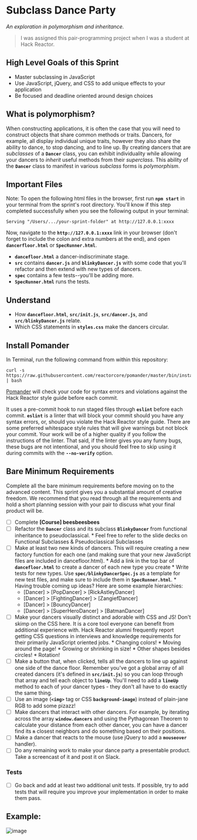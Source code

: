 # Subclass Dance Party #
_An exploration in polymorphism and inheritance._
> I was assigned this pair-programming project when I was a student at Hack Reactor.

## High Level Goals of this Sprint ##
* Master subclassing in JavaScript
* Use JavaScript, jQuery, and CSS to add unique effects to your application
* Be focused and deadline oriented around design choices

## What is polymorphism? ##
When constructing applications, it is often the case that you will need to construct objects that share common methods or traits. Dancers, for example, all display individual unique traits, however they also share the ability to dance, to stop dancing, and to line up. By creating dancers that are *subclasses* of a **`Dancer`** class, you can exhibit individuality while allowing your dancers to *inherit* useful methods from their *superclass*. This ability of the **`Dancer`** class to manifest in various *subclass* forms is *polymorphism*.

## Important Files ##
Note: To open the following html files in the browser, first run **`npm start`** in your terminal from the sprint's root directory. You'll know if this step completed successfully when you see the following output in your terminal:

```
Serving "/Users/.../your-sprint-folder" at http://127.0.0.1:xxxx
```

Now, navigate to the **`http://127.0.0.1:xxxx`** link in your browser (don't forget to include the colon and extra numbers at the end), and open **`dancerfloor.html`** or **`SpecRunner.html`**.
  * **`dancefloor.html`** a dancer-indiscriminate stage.
  * **`src`** contains **`dancer.js`** and **`blinkyDancer.js`** with some code that you'll refactor and then extend with new types of dancers.
  * **`spec`** contains a few tests--you'll be adding more.
  * **`SpecRunner.html`** runs the tests.
  
## Understand ##
  * How **`dancefloor.html`**, **`src/init.js`**, **`src/dancer.js`**, and **`src/blinkyDancer.js`** relate.
  * Which CSS statements in **`styles.css`** make the dancers circular.
  
## Install Pomander ##
In Terminal, run the following command from within this repository:

```
curl -s https://raw.githubusercontent.com/reactorcore/pomander/master/bin/install | bash
```

[Pomander](https://github.com/reactorcore/pomander) will check your code for syntax errors and violations against the Hack Reactor style guide before each commit.

It uses a pre-commit hook to run staged files through **`eslint`** before each commit. **`eslint`** is a linter that will block your commit should you have any syntax errors, or, should you violate the Hack Reactor style guide. There are some preferred whitespace style rules that will give warnings but not block your commit. Your work will be of a higher quality if you follow the instructions of the linter. That said, if the linter gives you any funny bugs, these bugs are not intentional, and you should feel free to skip using it during commits with the **`--no-verify`** option.

## Bare Minimum Requirements ##
Complete all the bare minimum requirements before moving on to the advanced content. This sprint gives you a substantial amount of creative freedom. We recommend that you read through all the requirements and hold a short planning session with your pair to discuss what your final product will be.
   - [ ] Complete **[Course] beesbeesbees**
   - [ ] Refactor the **`Dancer`** class and its subclass **`BlinkyDancer`** from functional inheritance to pseudoclassical.
          * Feel free to refer to the slide decks on Functional Subclasses & Pseudoclassical Subclasses
   - [ ] Make at least two new kinds of dancers. This will require creating a new factory function for each one (and making sure that your new JavaScript files are included in dancefloor.html).
          * Add a link in the top bar of **`dancefloor.html`** to create a dancer of each new type you create
          * Write tests for new types. Use **`spec/blinkyDancerSpec.js`** as a template for new test files, and make sure to include them in **`SpecRunner.html`**.
    * Having trouble coming up ideas? Here are some example hierarchies:
        * [Dancer] > [PopDancer] > [RickAstleyDancer]
        * [Dancer] > [FightingDancer] > [ZangiefDancer]
        * [Dancer] > [BouncyDancer]
        * [Dancer] > [SuperHeroDancer] > [BatmanDancer]
   - [ ] Make your dancers visually distinct and adorable with CSS and JS! Don't skimp on the CSS here. It is a core tool everyone can benefit from additional experience with. Hack Reactor alumni frequently report getting CSS questions in interviews and knowledge requirements for their primarily JavaScript oriented jobs.
          * Changing colors!
          * Moving around the page!
          * Growing or shrinking in size!
          * Other shapes besides circles!
          * Rotation!
   - [ ] Make a button that, when clicked, tells all the dancers to line up against one side of the dance floor. Remember you've got a global array of all created dancers (it's defined in **`src/init.js`**) so you can loop through that array and tell each object to **`lineUp`**. You'll need to add a **`lineUp`** method to each of your dancer types - they don't all have to do exactly the same thing.
   - [ ] Use an image (**`<img>`** tag or CSS **`background-image`**) instead of plain-jane RGB to add some pizazz!
   - [ ] Make dancers that interact with other dancers. For example, by iterating across the array **`window.dancers`** and using the Pythagorean Theorem to calculate your distance from each other dancer, you can have a dancer find its **`n`** closest neighbors and do something based on their positions.
   - [ ] Make a dancer that reacts to the mouse (use jQuery to add a **`mouseover`** handler).
   - [ ] Do any remaining work to make your dance party a presentable product. Take a screencast of it and post it on Slack.
    
### Tests ###
   - [ ] Go back and add at least two additional unit tests. If possible, try to add tests that will require you improve your implementation in order to make them pass.

## Example: ##
![image](https://user-images.githubusercontent.com/76498304/117389327-07dfb080-aea1-11eb-9fbd-78fa2831aaac.png)
